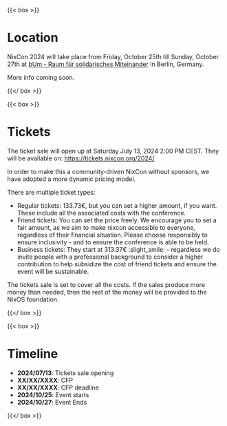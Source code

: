 ---
---

{{< box >}}

# Location

NixCon 2024 will take place from Friday, October 25th till Sunday, October 27th
at [bUm - Raum für solidarisches Miteinander](https://bum.berlin) in Berlin,
Germany.

More info coming soon.

{{</ box >}}

{{< box >}}

# Tickets

The ticket sale will open up at Saturday July 13, 2024 2:00 PM CEST. They will be available on: https://tickets.nixcon.org/2024/

In order to make this a community-driven NixCon without sponsors, we have adopted a more dynamic pricing model.

There are multiple ticket types:

- Regular tickets: 133.73€, but you can set a higher amount, if you want. These include all the associated costs with the conference.
- Friend tickets: You can set the price freely. We encourage you to set a fair amount, as we aim to make nixcon accessible to everyone, regardless of their financial situation. Please choose responsibly to ensure inclusivity - and to ensure the conference is able to be held.
- Business tickets: They start at 313.37€ :slight_smile: - regardless we do invite people with a professional background to consider a higher contribution to help subsidize the cost of friend tickets and ensure the event will be sustainable.

The tickets sale is set to cover all the costs. If the sales produce more money than needed, then the rest of the money will be provided to the NixOS foundation.

{{</ box >}}

{{< box >}}

# Timeline

- **2024/07/13**: Tickets sale opening
- **XX/XX/XXXX**: CFP
- **XX/XX/XXXX**: CFP deadline
- **2024/10/25**: Event starts
- **2024/10/27**: Event Ends


{{</ box >}}
